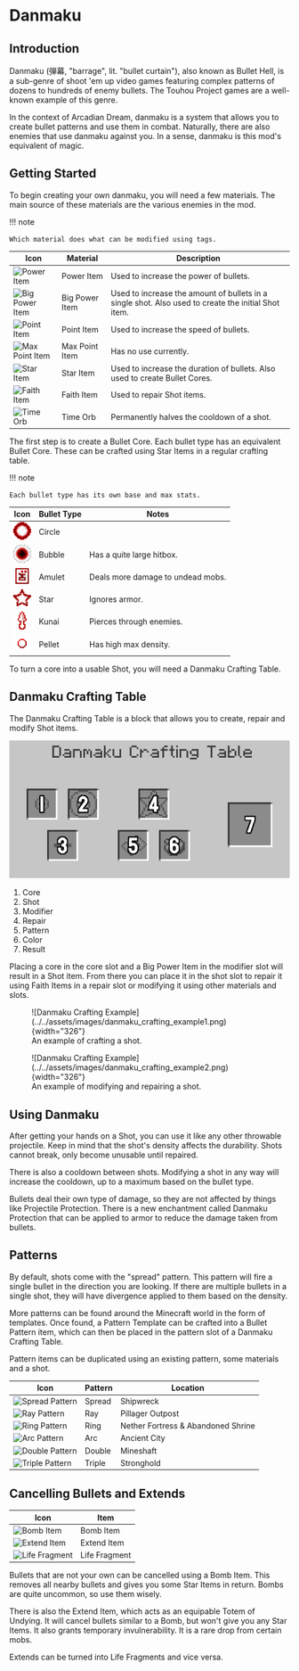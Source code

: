 # Danmaku

## Introduction

Danmaku (弾幕, "barrage", lit. "bullet curtain"), also known as Bullet Hell, is a sub-genre of shoot 'em up video games featuring complex patterns of dozens to hundreds of enemy bullets. The Touhou Project games are a well-known example of this genre.

In the context of Arcadian Dream, danmaku is a system that allows you to create bullet patterns and use them in combat. Naturally, there are also enemies that use danmaku against you. In a sense, danmaku is this mod's equivalent of magic.

## Getting Started

To begin creating your own danmaku, you will need a few materials. The main source of these materials are the various enemies in the mod.

!!! note

    Which material does what can be modified using tags.


Icon | Material | Description
-----|----------|------------
<img alt="Power Item" width="16" src="https://raw.githubusercontent.com/Maxmani/arcadian-dream/HEAD/src/main/resources/assets/arcadiandream/textures/item/power_item.png"/> | Power Item | Used to increase the power of bullets.
<img alt="Big Power Item" width="16" src="https://raw.githubusercontent.com/Maxmani/arcadian-dream/HEAD/src/main/resources/assets/arcadiandream/textures/item/big_power_item.png"/> | Big Power Item | Used to increase the amount of bullets in a single shot. Also used to create the initial Shot item.
<img alt="Point Item" width="16" src="https://raw.githubusercontent.com/Maxmani/arcadian-dream/HEAD/src/main/resources/assets/arcadiandream/textures/item/point_item.png"/> | Point Item | Used to increase the speed of bullets.
<img alt="Max Point Item" width="16" src="https://raw.githubusercontent.com/Maxmani/arcadian-dream/HEAD/src/main/resources/assets/arcadiandream/textures/item/max_point_item.png"/> | Max Point Item | Has no use currently.
<img alt="Star Item" width="16" src="https://raw.githubusercontent.com/Maxmani/arcadian-dream/HEAD/src/main/resources/assets/arcadiandream/textures/item/star_item.png"/> | Star Item | Used to increase the duration of bullets. Also used to create Bullet Cores.
<img alt="Faith Item" width="16" src="https://raw.githubusercontent.com/Maxmani/arcadian-dream/HEAD/src/main/resources/assets/arcadiandream/textures/item/faith_item.png"/> | Faith Item | Used to repair Shot items.
<img alt="Time Orb" width="16" src="https://raw.githubusercontent.com/Maxmani/arcadian-dream/HEAD/src/main/resources/assets/arcadiandream/textures/item/time_orb.png"/> | Time Orb | Permanently halves the cooldown of a shot.

The first step is to create a Bullet Core. Each bullet type has an equivalent Bullet Core. These can be crafted using Star Items in a regular crafting table.

!!! note

    Each bullet type has its own base and max stats.

Icon | Bullet Type | Notes
-----|-------------|-----------
![Circle](../../assets/images/circle_shot.png) | Circle |
![Bubble](../../assets/images/bubble_shot.png) | Bubble | Has a quite large hitbox.
![Amulet](../../assets/images/amulet_shot.png) | Amulet | Deals more damage to undead mobs.
![Star](../../assets/images/star_shot.png) | Star | Ignores armor.
![Kunai](../../assets/images/kunai_shot.png) | Kunai | Pierces through enemies.
![Pellet](../../assets/images/pellet_shot.png) | Pellet | Has high max density.

To turn a core into a usable Shot, you will need a Danmaku Crafting Table.

## Danmaku Crafting Table

The Danmaku Crafting Table is a block that allows you to create, repair and modify Shot items.

![Danmaku Crafting Table](../../assets/images/danmaku_crafting_table.png)

1. Core
2. Shot
3. Modifier
4. Repair
5. Pattern
6. Color
7. Result

Placing a core in the core slot and a Big Power Item in the modifier slot will result in a Shot item. From there you can place it in the shot slot to repair it using Faith Items in a repair slot or modifying it using other materials and slots.

<figure markdown>
  ![Danmaku Crafting Example](../../assets/images/danmaku_crafting_example1.png){width="326"}
  <figcaption>An example of crafting a shot.</figcaption>
</figure>

<figure markdown>
  ![Danmaku Crafting Example](../../assets/images/danmaku_crafting_example2.png){width="326"}
  <figcaption>An example of modifying and repairing a shot.</figcaption>
</figure>

## Using Danmaku

After getting your hands on a Shot, you can use it like any other throwable projectile. Keep in mind that the shot's density affects the durability. Shots cannot break, only become unusable until repaired.

There is also a cooldown between shots. Modifying a shot in any way will increase the cooldown, up to a maximum based on the bullet type.

Bullets deal their own type of damage, so they are not affected by things like Projectile Protection. There is a new enchantment called Danmaku Protection that can be applied to armor to reduce the damage taken from bullets.

## Patterns

By default, shots come with the "spread" pattern. This pattern will fire a single bullet in the direction you are looking. If there are multiple bullets in a single shot, they will have divergence applied to them based on the density.

More patterns can be found around the Minecraft world in the form of templates. Once found, a Pattern Template can be crafted into a Bullet Pattern item, which can then be placed in the pattern slot of a Danmaku Crafting Table.

Pattern items can be duplicated using an existing pattern, some materials and a shot.

Icon | Pattern | Location
-----|---------|---------
<img alt="Spread Pattern" width="16" src="https://raw.githubusercontent.com/Maxmani/arcadian-dream/HEAD/src/main/resources/assets/arcadiandream/textures/item/spread_pattern.png"/> | Spread | Shipwreck
<img alt="Ray Pattern" width="16" src="https://raw.githubusercontent.com/Maxmani/arcadian-dream/HEAD/src/main/resources/assets/arcadiandream/textures/item/ray_pattern.png"/> | Ray | Pillager Outpost
<img alt="Ring Pattern" width="16" src="https://raw.githubusercontent.com/Maxmani/arcadian-dream/HEAD/src/main/resources/assets/arcadiandream/textures/item/ring_pattern.png"/> | Ring | Nether Fortress & Abandoned Shrine
<img alt="Arc Pattern" width="16" src="https://raw.githubusercontent.com/Maxmani/arcadian-dream/HEAD/src/main/resources/assets/arcadiandream/textures/item/arc_pattern.png"/> | Arc | Ancient City
<img alt="Double Pattern" width="16" src="https://raw.githubusercontent.com/Maxmani/arcadian-dream/HEAD/src/main/resources/assets/arcadiandream/textures/item/double_pattern.png"/> | Double | Mineshaft
<img alt="Triple Pattern" width="16" src="https://raw.githubusercontent.com/Maxmani/arcadian-dream/HEAD/src/main/resources/assets/arcadiandream/textures/item/triple_pattern.png"/> | Triple | Stronghold

## Cancelling Bullets and Extends

Icon | Item
-----|-----
<img alt="Bomb Item" width="16" src="https://raw.githubusercontent.com/Maxmani/arcadian-dream/HEAD/src/main/resources/assets/arcadiandream/textures/item/bomb_item.png"/> | Bomb Item
<img alt="Extend Item" width="16" src="https://raw.githubusercontent.com/Maxmani/arcadian-dream/HEAD/src/main/resources/assets/arcadiandream/textures/item/extend_item.png"/> | Extend Item
<img alt="Life Fragment" width="16" src="https://raw.githubusercontent.com/Maxmani/arcadian-dream/HEAD/src/main/resources/assets/arcadiandream/textures/item/life_fragment.png"/> | Life Fragment

Bullets that are not your own can be cancelled using a Bomb Item. This removes all nearby bullets and gives you some Star Items in return. Bombs are quite uncommon, so use them wisely.

There is also the Extend Item, which acts as an equipable Totem of Undying. It will cancel bullets similar to a Bomb, but won't give you any Star Items. It also grants temporary invulnerability. It is a rare drop from certain mobs.

Extends can be turned into Life Fragments and vice versa.

